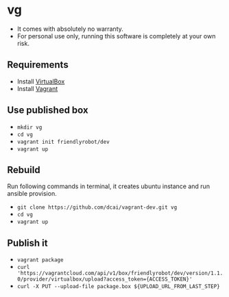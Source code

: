 # vg

- It comes with absolutely no warranty.
- For personal use only, running this software is completely at your own risk.

## Requirements

- Install [VirtualBox](https://www.virtualbox.org/wiki/Downloads)
- Install [Vagrant](https://www.vagrantup.com/downloads.html)


## Use published box

- `mkdir vg`
- `cd vg`
- `vagrant init friendlyrobot/dev`
- `vagrant up`

## Rebuild

 Run following commands in terminal, it creates ubuntu instance and run ansible provision.

- `git clone https://github.com/dcai/vagrant-dev.git vg`
- `cd vg`
- `vagrant up`


## Publish it

- `vagrant package`
- `curl 'https://vagrantcloud.com/api/v1/box/friendlyrobot/dev/version/1.1.0/provider/virtualbox/upload?access_token={ACCESS_TOKEN}'`
- `curl -X PUT --upload-file package.box ${UPLOAD_URL_FROM_LAST_STEP}`
